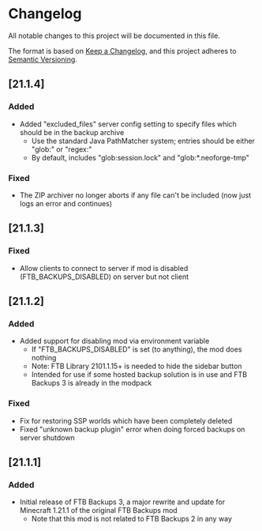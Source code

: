 # Changelog
All notable changes to this project will be documented in this file.

The format is based on [Keep a Changelog](https://keepachangelog.com/en/1.0.0/),
and this project adheres to [Semantic Versioning](https://semver.org/spec/v2.0.0.html).

## [21.1.4]

### Added
* Added "excluded_files" server config setting to specify files which should be in the backup archive
  * Use the standard Java PathMatcher system; entries should be either "glob:<file-glob>" or "regex:<regular-expression>" 
  * By default, includes "glob:session.lock" and "glob:*.neoforge-tmp"

### Fixed
* The ZIP archiver no longer aborts if any file can't be included (now just logs an error and continues)

## [21.1.3]

### Fixed
* Allow clients to connect to server if mod is disabled (FTB_BACKUPS_DISABLED) on server but not client

## [21.1.2]

### Added
* Added support for disabling mod via environment variable 
  * If "FTB_BACKUPS_DISABLED" is set (to anything), the mod does nothing
  * Note: FTB Library 2101.1.15+ is needed to hide the sidebar button
  * Intended for use if some hosted backup solution is in use and FTB Backups 3 is already in the modpack

### Fixed
* Fix for restoring SSP worlds which have been completely deleted
* Fixed "unknown backup plugin" error when doing forced backups on server shutdown

## [21.1.1]

### Added
* Initial release of FTB Backups 3, a major rewrite and update for Minecraft 1.21.1 of the original FTB Backups mod
  * Note that this mod is not related to FTB Backups 2 in any way
